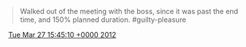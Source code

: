 > Walked out of the meeting with the boss, since it was past the end time, and 150% planned duration\. \#guilty\-pleasure

<img src="../../media/tweet.ico" width="12" /> [Tue Mar 27 15:45:10 +0000 2012](https://twitter.com/DromerDenker/status/184667385536589824)